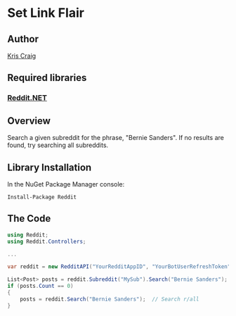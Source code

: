 # Set Link Flair

## Author

[Kris Craig](../../../docs/contributors/Kris%20Craig.md)

## Required libraries

### [Reddit.NET](https://github.com/sirkris/Reddit.NET)

## Overview

Search a given subreddit for the phrase, "Bernie Sanders".  If no results are found, try searching all subreddits.

## Library Installation

In the NuGet Package Manager console:

    Install-Package Reddit

## The Code

```c#
using Reddit;
using Reddit.Controllers;

...

var reddit = new RedditAPI("YourRedditAppID", "YourBotUserRefreshToken");

List<Post> posts = reddit.Subreddit("MySub").Search("Bernie Sanders");  // Search r/MySub
if (posts.Count == 0)
{
	posts = reddit.Search("Bernie Sanders");  // Search r/all
}
```
